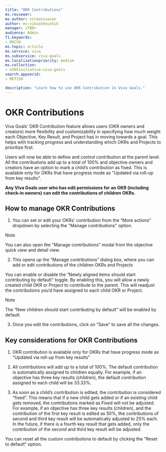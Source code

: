 ```yaml
---
title: "OKR Contributions"
ms.reviewer: 
ms.author: vsreenivasan
author: ms-vikashkoushik
manager: <TBD>
audience: Admin
f1.keywords:
- NOCSH
ms.topic: article
ms.service: viva
ms.subservice: viva-goals
ms.localizationpriority: medium
ms.collection:  
- m365initiative-viva-goals
search.appverid:
- MET150

description: "Learn how to use OKR Contribution in Viva Goals."
---
```


# OKR Contributions
  
Viva Goals’ OKR Contribution feature allows users (OKR owners and creators) more flexibility and customizability in specifying how much weight each Objective, Key Result, and Project has in moving towards a goal. This helps with tracking progress and understanding which OKRs and Projects to prioritize first. 
  
Users will now be able to define and control contribution at the parent level. All the contributions add up to a total of 100% and objective owners and creators have an option to mark a child’s contribution as fixed. This is available only for OKRs that have progress mode as "Updated via roll-up from key results". 

**Any Viva Goals user who has edit permissions for an OKR (including check-in owners) can edit the contributions of children OKRs.**

## How to manage OKR Contributions
  
1. You can set or edit your OKRs’ contribution from the “More actions” dropdown by selecting the "Manage contributions" option. 

> [!NOTE] 
> You can also open the "Manage contributions" modal from the objective quick view and detail view.

2. This opens up the “Manage contributions” dialog box, where you can add or edit contributions of the children OKRs and Projects

You can enable or disable the “Newly aligned items should start contributing by default” toggle. By enabling this, you will allow a newly created child OKR or Project to contribute to the parent. This will readjust the contributions you’d have assigned to each child OKR or Project.  
  
> [!Note]
> The “New children should start contributing by default” will be enabled by default. 

3. Once you edit the contributions, click on “Save” to save all the changes.  

## Key considerations for OKR Contributions

1. OKR contribution is available only for OKRs that have progress mode as "Updated via roll-up from key results"

2. All contributions will add up to a total of 100%. The default contribution is automatically assigned to children equally. For example, if an objective has three key results (children), the default contribution assigned to each child will be 33.33%. 

3. As soon as a child’s contribution is edited, the contribution is considered “fixed”. This means that if a new child gets added or if an existing child gets removed, the contributions marked as Fixed will not be adjusted. For example, if an objective has three key results (children), and the contribution of the first key result is edited as 50%, the contributions of second and third key result will be automatically adjusted to 25% each. In the future, if there is a fourth key result that gets added, only the contribution of the second and third key result will be adjusted. 

You can reset all the custom contributions to default by clicking the “Reset to default” option. 
